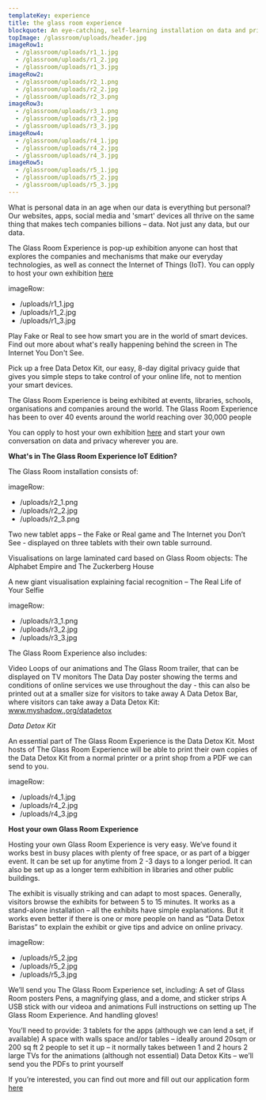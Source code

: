 ```yaml
---
templateKey: experience
title: the glass room experience
blockquote: An eye-catching, self-learning installation on data and privacy you can easily set up and host for your own event, organisation or space. What is personal data in an age when our data is everything but personal? Our websites, apps, social media and 'smart' devices all thrive on the same thing that makes tech companies billions – data. Not just any data, but our data.
topImage: /glassroom/uploads/header.jpg
imageRow1:
  - /glassroom/uploads/r1_1.jpg
  - /glassroom/uploads/r1_2.jpg
  - /glassroom/uploads/r1_3.jpg
imageRow2:
  - /glassroom/uploads/r2_1.png
  - /glassroom/uploads/r2_2.jpg
  - /glassroom/uploads/r2_3.png
imageRow3:
  - /glassroom/uploads/r3_1.png
  - /glassroom/uploads/r3_2.jpg
  - /glassroom/uploads/r3_3.jpg
imageRow4:
  - /glassroom/uploads/r4_1.jpg
  - /glassroom/uploads/r4_2.jpg
  - /glassroom/uploads/r4_3.jpg
imageRow5:
  - /glassroom/uploads/r5_1.jpg
  - /glassroom/uploads/r5_2.jpg
  - /glassroom/uploads/r5_3.jpg
---
```


What is personal data in an age when our data is everything but personal? Our websites, apps, social media and 'smart' devices all thrive on the same thing that makes tech companies billions – data. Not just any data, but our data.

The Glass Room Experience is pop-up exhibition anyone can host that explores the companies and mechanisms that make our everyday technologies, as well as connect the Internet of Things (IoT).  You can opply to host your own exhibition [here](https://lime.ttc.io/index.php/827633?lang=en)

imageRow:
  - /uploads/r1_1.jpg
  - /uploads/r1_2.jpg
  - /uploads/r1_3.jpg

Play Fake or Real to see how smart you are in the world of smart devices. Find out more about what's really happening behind the screen in The Internet You Don't See.

Pick up a free Data Detox Kit, our easy, 8-day digital privacy guide that gives you simple steps to take control of your online life, not to mention your smart devices.

The Glass Room Experience is being exhibited at events, libraries, schools, organisations and companies around the world. The Glass Room Experience has been to over 40 events around the world reaching over 30,000 people

You can opply to host your own exhibition [here](https://lime.ttc.io/index.php/827633?lang=en) and start your own conversation on data and privacy wherever you are.



**What's in The Glass Room Experience IoT Edition?**

The Glass Room installation consists of:

imageRow:
  - /uploads/r2_1.png
  - /uploads/r2_2.jpg
  - /uploads/r2_3.png

Two new tablet apps – the Fake or Real game and The Internet you Don’t See - displayed on three tablets with their own table surround.

Visualisations on large laminated card based on Glass Room objects: The Alphabet Empire and The Zuckerberg House

A new giant visualisation explaining facial recognition – The Real Life of Your Selfie

imageRow:
  - /uploads/r3_1.png
  - /uploads/r3_2.jpg
  - /uploads/r3_3.jpg

The Glass Room Experience also includes:

Video Loops of our animations and  The Glass Room trailer, that can be displayed on TV monitors
The Data Day poster showing the terms and conditions of online services we use throughout the day - this can also be printed out at a smaller size for visitors to take away
A Data Detox Bar, where visitors can take away a Data Detox Kit: www.myshadow.,org/datadetox


*Data Detox Kit*

An essential part of The Glass Room Experience is the Data Detox Kit. Most hosts of The Glass Room Experience will be able to print their own copies of the Data Detox Kit from a normal printer or a print shop from a PDF we can send to you.

imageRow:
  - /uploads/r4_1.jpg
  - /uploads/r4_2.jpg
  - /uploads/r4_3.jpg


**Host your own Glass Room Experience**

Hosting your own Glass Room Experience is very easy. We’ve found it works best in busy places with plenty of free space, or as part of a bigger event. It can be set up for anytime from 2 -3 days to a longer period. It can also be set up as a longer term exhibition in libraries and other public buildings.

The exhibit is visually striking and can adapt to most spaces. Generally, visitors browse the exhibits for between 5 to 15 minutes. It works as a stand-alone installation – all the exhibits have simple explanations. But it works even better if there is one or more people on hand as  “Data Detox Baristas” to explain the exhibit or give tips and advice on online privacy.

imageRow:
  - /uploads/r5_2.jpg
  - /uploads/r5_2.jpg
  - /uploads/r5_3.jpg

We’ll send you The Glass Room Experience set, including:
A set of Glass Room posters
Pens, a magnifying glass, and a dome, and sticker strips
A USB stick with our videoa and animations
Full instructions on setting up The Glass Room Experience. And handling gloves!

You’ll need to provide:
3 tablets for the apps (although we can lend a set, if available)
A space with walls space and/or tables – ideally around 20sqm or 200 sq ft
2 people to set it up – it normally takes between 1 and 2 hours
2 large TVs for the animations (although not essential)
Data Detox Kits – we’ll send you the PDFs to print yourself

If you’re interested, you can find out more and fill out our application form [here](https://lime.ttc.io/index.php/827633?lang=en)

